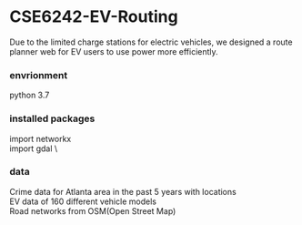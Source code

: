 # CSE6242-EV-Routing
Due to the limited charge stations for electric vehicles, we designed a route planner web for EV users to use power more efficiently. 

### envrionment 
python 3.7


### installed packages 
import networkx \
import gdal \

### data
Crime data for Atlanta area in the past 5 years with locations \
EV data of 160 different vehicle models \
Road networks from OSM(Open Street Map)





